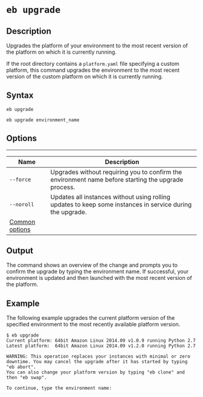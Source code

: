 # `eb upgrade`<a name="eb3-upgrade"></a>

## Description<a name="eb3-upgradedescription"></a>

Upgrades the platform of your environment to the most recent version of the platform on which it is currently running\.

If the root directory contains a `platform.yaml` file specifying a custom platform, this command upgrades the environment to the most recent version of the custom platform on which it is currently running\.

## Syntax<a name="eb3-upgradesyntax"></a>

 `eb upgrade` 

 `eb upgrade environment_name` 

## Options<a name="eb3-upgradeoptions"></a>


****  

|  Name  |  Description  | 
| --- | --- | 
|  `--force`  |  Upgrades without requiring you to confirm the environment name before starting the upgrade process\.  | 
|  `--noroll`  |  Updates all instances without using rolling updates to keep some instances in service during the upgrade\.  | 
|  [Common options](eb3-cmd-options.md)  |  | 

## Output<a name="eb3-upgradeoutput"></a>

The command shows an overview of the change and prompts you to confirm the upgrade by typing the environment name\. If successful, your environment is updated and then launched with the most recent version of the platform\.

## Example<a name="eb3-upgradeexample"></a>

The following example upgrades the current platform version of the specified environment to the most recently available platform version\.

```
$ eb upgrade
Current platform: 64bit Amazon Linux 2014.09 v1.0.9 running Python 2.7
Latest platform:  64bit Amazon Linux 2014.09 v1.2.0 running Python 2.7

WARNING: This operation replaces your instances with minimal or zero downtime. You may cancel the upgrade after it has started by typing "eb abort".
You can also change your platform version by typing "eb clone" and then "eb swap".

To continue, type the environment name:
```